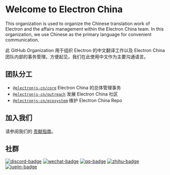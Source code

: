 # Welcome to Electron China

This organization is used to organize the Chinese translation work of Electron and the affairs management within the Electron China team. In this organization, we use Chinese as the primary language for convenient communication.

此 GitHub Organization 用于组织 Electron 的中文翻译工作以及 Electron China 团队内部的事务管理。方便起见，我们在此使用中文作为主要沟通语言。

## 团队分工

- [`@electronjs-cn/core`](https://github.com/electronjs-cn/.github/blob/main/teams/core) Electron China 的总体管理事务
- [`@electronjs-cn/outreach`](https://github.com/electronjs-cn/.github/blob/main/teams/outreach) 发展 Electron China 社区
- [`@electronjs-cn/ecosystem`](https://github.com/electronjs-cn/.github/blob/main/teams/ecosystem) 维护 Electron China Repo

## 加入我们

请参阅我们的 [贡献指南](https://github.com/electronjs-cn/.github/blob/main/CONTRIBUTING.md)。

## 社群

[![discord-badge]][discord-link]
[![wechat-badge]][wechat-link]
[![qq-badge]][qq-link]
[![zhihu-badge]][zhihu-link]
[![juejin-badge]][juejin-link]

[discord-badge]: https://img.shields.io/discord/1029220879487467570?style=flat-square&label=Discord&logo=discord&color=eee&labelColor=5865f2&logoColor=fff
[discord-link]: https://discord.gg/eZTKXHBKpK
[wechat-badge]: https://shields.io/badge/WeChat_Group-07C160?style=flat-square&logo=wechat&logoColor=fff
[wechat-link]: https://github.com/electronjs-cn/.github/blob/main/profile/wechat.md
[qq-badge]: https://shields.io/badge/QQ_Group-1EBAFC?style=flat-square&logo=qq&logoColor=fff
[qq-link]: https://qm.qq.com/cgi-bin/qm/qr?k=yXIZdiIaqGy7KZflPLXhlGB9q1z-G_RR&jump_from=webapi&authKey=5Apa7FxCsumTW6d6fY+zp1hsFLhXnb4ATcCMl3vLaZ1k1ic5/4vakeUKxFC60Gh/
[zhihu-badge]: https://shields.io/badge/Zhihu_Column-0084FF?style=flat-square&logo=zhihu&logoColor=fff
[zhihu-link]: https://www.zhihu.com/people/electronjs
[juejin-badge]: https://shields.io/badge/Juejin_Posts-007FFF?style=flat-square&logo=juejin&&logoColor=fff
[juejin-link]: https://juejin.cn/user/3356160125577096

